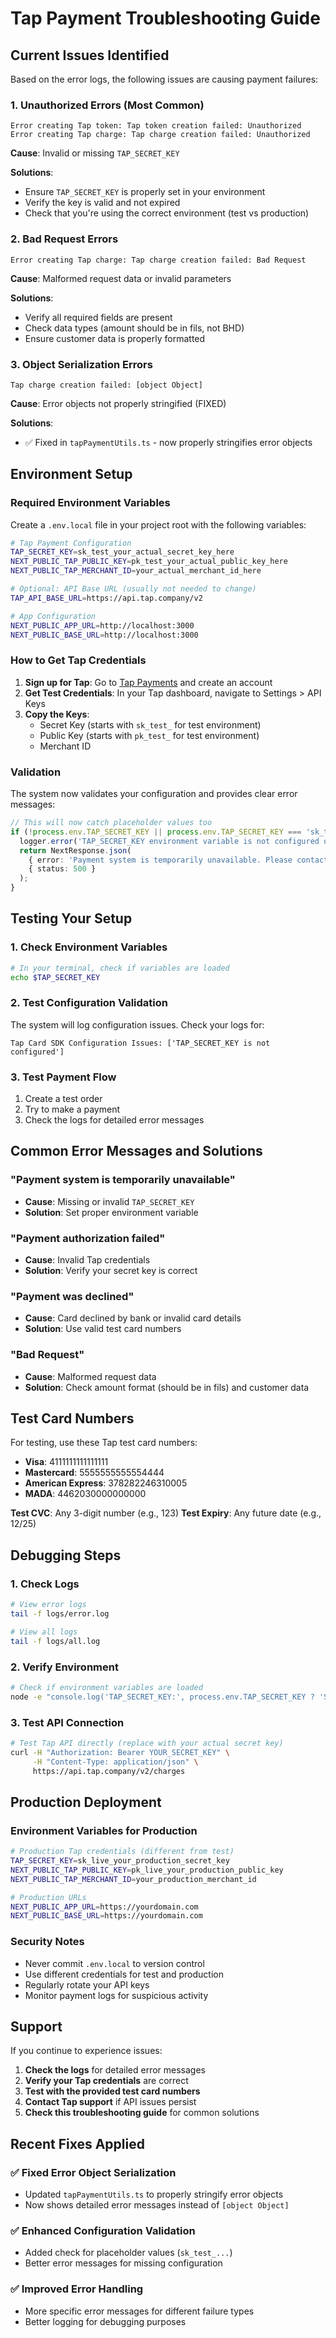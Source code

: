 # Tap Payment Troubleshooting Guide

## Current Issues Identified

Based on the error logs, the following issues are causing payment failures:

### 1. **Unauthorized Errors** (Most Common)
```
Error creating Tap token: Tap token creation failed: Unauthorized
Error creating Tap charge: Tap charge creation failed: Unauthorized
```

**Cause**: Invalid or missing `TAP_SECRET_KEY`

**Solutions**:
- Ensure `TAP_SECRET_KEY` is properly set in your environment
- Verify the key is valid and not expired
- Check that you're using the correct environment (test vs production)

### 2. **Bad Request Errors**
```
Error creating Tap charge: Tap charge creation failed: Bad Request
```

**Cause**: Malformed request data or invalid parameters

**Solutions**:
- Verify all required fields are present
- Check data types (amount should be in fils, not BHD)
- Ensure customer data is properly formatted

### 3. **Object Serialization Errors**
```
Tap charge creation failed: [object Object]
```

**Cause**: Error objects not properly stringified (FIXED)

**Solutions**:
- ✅ Fixed in `tapPaymentUtils.ts` - now properly stringifies error objects

## Environment Setup

### Required Environment Variables

Create a `.env.local` file in your project root with the following variables:

```bash
# Tap Payment Configuration
TAP_SECRET_KEY=sk_test_your_actual_secret_key_here
NEXT_PUBLIC_TAP_PUBLIC_KEY=pk_test_your_actual_public_key_here
NEXT_PUBLIC_TAP_MERCHANT_ID=your_actual_merchant_id_here

# Optional: API Base URL (usually not needed to change)
TAP_API_BASE_URL=https://api.tap.company/v2

# App Configuration
NEXT_PUBLIC_APP_URL=http://localhost:3000
NEXT_PUBLIC_BASE_URL=http://localhost:3000
```

### How to Get Tap Credentials

1. **Sign up for Tap**: Go to [Tap Payments](https://tap.company) and create an account
2. **Get Test Credentials**: In your Tap dashboard, navigate to Settings > API Keys
3. **Copy the Keys**: 
   - Secret Key (starts with `sk_test_` for test environment)
   - Public Key (starts with `pk_test_` for test environment)
   - Merchant ID

### Validation

The system now validates your configuration and provides clear error messages:

```typescript
// This will now catch placeholder values too
if (!process.env.TAP_SECRET_KEY || process.env.TAP_SECRET_KEY === 'sk_test_...') {
  logger.error('TAP_SECRET_KEY environment variable is not configured or is using placeholder value');
  return NextResponse.json(
    { error: 'Payment system is temporarily unavailable. Please contact support.' },
    { status: 500 }
  );
}
```

## Testing Your Setup

### 1. Check Environment Variables
```bash
# In your terminal, check if variables are loaded
echo $TAP_SECRET_KEY
```

### 2. Test Configuration Validation
The system will log configuration issues. Check your logs for:
```
Tap Card SDK Configuration Issues: ['TAP_SECRET_KEY is not configured']
```

### 3. Test Payment Flow
1. Create a test order
2. Try to make a payment
3. Check the logs for detailed error messages

## Common Error Messages and Solutions

### "Payment system is temporarily unavailable"
- **Cause**: Missing or invalid `TAP_SECRET_KEY`
- **Solution**: Set proper environment variable

### "Payment authorization failed"
- **Cause**: Invalid Tap credentials
- **Solution**: Verify your secret key is correct

### "Payment was declined"
- **Cause**: Card declined by bank or invalid card details
- **Solution**: Use valid test card numbers

### "Bad Request"
- **Cause**: Malformed request data
- **Solution**: Check amount format (should be in fils) and customer data

## Test Card Numbers

For testing, use these Tap test card numbers:

- **Visa**: 4111111111111111
- **Mastercard**: 5555555555554444
- **American Express**: 378282246310005
- **MADA**: 4462030000000000

**Test CVC**: Any 3-digit number (e.g., 123)
**Test Expiry**: Any future date (e.g., 12/25)

## Debugging Steps

### 1. Check Logs
```bash
# View error logs
tail -f logs/error.log

# View all logs
tail -f logs/all.log
```

### 2. Verify Environment
```bash
# Check if environment variables are loaded
node -e "console.log('TAP_SECRET_KEY:', process.env.TAP_SECRET_KEY ? 'Set' : 'Not Set')"
```

### 3. Test API Connection
```bash
# Test Tap API directly (replace with your actual secret key)
curl -H "Authorization: Bearer YOUR_SECRET_KEY" \
     -H "Content-Type: application/json" \
     https://api.tap.company/v2/charges
```

## Production Deployment

### Environment Variables for Production
```bash
# Production Tap credentials (different from test)
TAP_SECRET_KEY=sk_live_your_production_secret_key
NEXT_PUBLIC_TAP_PUBLIC_KEY=pk_live_your_production_public_key
NEXT_PUBLIC_TAP_MERCHANT_ID=your_production_merchant_id

# Production URLs
NEXT_PUBLIC_APP_URL=https://yourdomain.com
NEXT_PUBLIC_BASE_URL=https://yourdomain.com
```

### Security Notes
- Never commit `.env.local` to version control
- Use different credentials for test and production
- Regularly rotate your API keys
- Monitor payment logs for suspicious activity

## Support

If you continue to experience issues:

1. **Check the logs** for detailed error messages
2. **Verify your Tap credentials** are correct
3. **Test with the provided test card numbers**
4. **Contact Tap support** if API issues persist
5. **Check this troubleshooting guide** for common solutions

## Recent Fixes Applied

### ✅ Fixed Error Object Serialization
- Updated `tapPaymentUtils.ts` to properly stringify error objects
- Now shows detailed error messages instead of `[object Object]`

### ✅ Enhanced Configuration Validation
- Added check for placeholder values (`sk_test_...`)
- Better error messages for missing configuration

### ✅ Improved Error Handling
- More specific error messages for different failure types
- Better logging for debugging purposes 